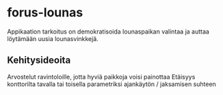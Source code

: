 # forus-lounas

Appikaation tarkoitus on demokratisoida lounaspaikan valintaa ja auttaa löytämään uusia lounasvinkkejä.


## Kehitysideoita

Arvostelut ravintoloille, jotta hyviä paikkoja voisi painottaa
Etäisyys konttorilta tavalla tai toisella parametriksi ajankäytön / jaksamisen suhteen
